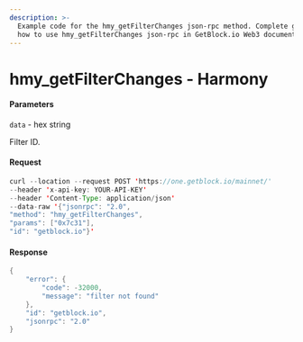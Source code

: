 ```yaml
---
description: >-
  Example code for the hmy_getFilterChanges json-rpc method. Сomplete guide on
  how to use hmy_getFilterChanges json-rpc in GetBlock.io Web3 documentation.
---
```


# hmy\_getFilterChanges - Harmony

#### Parameters

`data` - hex string

Filter ID.

#### Request

```java
curl --location --request POST 'https://one.getblock.io/mainnet/' 
--header 'x-api-key: YOUR-API-KEY' 
--header 'Content-Type: application/json' 
--data-raw '{"jsonrpc": "2.0",
"method": "hmy_getFilterChanges",
"params": ["0x7c31"],
"id": "getblock.io"}'
```

#### Response

```java
{
    "error": {
        "code": -32000,
        "message": "filter not found"
    },
    "id": "getblock.io",
    "jsonrpc": "2.0"
}
```

